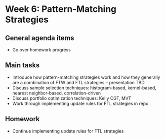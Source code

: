 # Week 6: Pattern-Matching Strategies

## General agenda items

- Go over homework progress

## Main tasks

- Introduce how pattern-matching strategies work and how they generally are a combination of FTW and FTL strategies – presentation TBD
- Discuss sample selection techniques: histogram-based, kernel-based, nearest neighbor-based, correlation-driven
- Discuss portfolio optimization techniques: Kelly CGT, MVT
- Work through implementing update rules for FTL strategies in repo

## Homework

- Continue implementing update rules for FTL strategies
